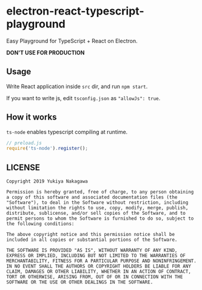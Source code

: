 # electron-react-typescript-playground

Easy Playground for TypeScript + React on Electron.

**DON'T USE FOR PRODUCTION**

## Usage

Write React application inside `src` dir, and run `npm start`.

If you want to write js, edit `tsconfig.json` as `"allowJs": true`.

## How it works

`ts-node` enables typescript compiling at runtime.

```javascript
// preload.js
require('ts-node').register();
```

LICENSE
----------

```
Copyright 2019 Yukiya Nakagawa

Permission is hereby granted, free of charge, to any person obtaining a copy of this software and associated documentation files (the "Software"), to deal in the Software without restriction, including without limitation the rights to use, copy, modify, merge, publish, distribute, sublicense, and/or sell copies of the Software, and to permit persons to whom the Software is furnished to do so, subject to the following conditions:

The above copyright notice and this permission notice shall be included in all copies or substantial portions of the Software.

THE SOFTWARE IS PROVIDED "AS IS", WITHOUT WARRANTY OF ANY KIND, EXPRESS OR IMPLIED, INCLUDING BUT NOT LIMITED TO THE WARRANTIES OF MERCHANTABILITY, FITNESS FOR A PARTICULAR PURPOSE AND NONINFRINGEMENT. IN NO EVENT SHALL THE AUTHORS OR COPYRIGHT HOLDERS BE LIABLE FOR ANY CLAIM, DAMAGES OR OTHER LIABILITY, WHETHER IN AN ACTION OF CONTRACT, TORT OR OTHERWISE, ARISING FROM, OUT OF OR IN CONNECTION WITH THE SOFTWARE OR THE USE OR OTHER DEALINGS IN THE SOFTWARE.
```